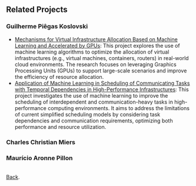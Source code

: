 ## Related Projects

### Guilherme Piêgas Koslovski
<ul>
<li><a href="https://buscatextual.cnpq.br/buscatextual/visualizacv.do;jsessionid=A4212D88EA4ADC8A795E3BFC8C19C553.buscatextual_0#ProjetosPesquisa" target="_blank" rel="noopener">Mechanisms for Virtual Infrastructure Allocation Based on Machine Learning and Accelerated by GPUs</a>: This project explores the use of machine learning algorithms to optimize the allocation of virtual infrastructures (e.g., virtual machines, containers, routers) in real-world cloud environments. The research focuses on leveraging Graphics Processing Units (GPUs) to support large-scale scenarios and improve the efficiency of resource allocation.  
</li>


<li><a href="https://buscatextual.cnpq.br/buscatextual/visualizacv.do;jsessionid=A4212D88EA4ADC8A795E3BFC8C19C553.buscatextual_0#ProjetosPesquisa" target="_blank" rel="noopener">Application of Machine Learning in Scheduling of Communicating Tasks with Temporal Dependencies in High-Performance Infrastructures</a>: This project investigates the use of machine learning to improve the scheduling of interdependent and communication-heavy tasks in high-performance computing environments. It aims to address the limitations of current simplified scheduling models by considering task dependencies and communication requirements, optimizing both performance and resource utilization.
</li>

</ul>

### Charles Christian Miers
<ul>

</ul>

### Maurício Aronne Pillon
<ul>


</ul>
<br>
<a href="https://paullollima.github.io/" target="" rel="noopener">Back</a>.
